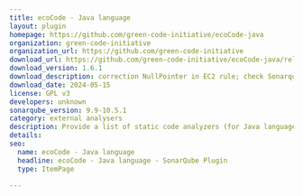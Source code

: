 ```yaml
---
title: ecoCode - Java language
layout: plugin
homepage: https://github.com/green-code-initiative/ecoCode-java
organization: green-code-initiative
organization_url: https://github.com/green-code-initiative
download_url: https://github.com/green-code-initiative/ecoCode-java/releases/download/1.6.1/ecocode-java-plugin-1.6.1.jar
download_version: 1.6.1
download_description: correction NullPointer in EC2 rule; check Sonarqube 10.5.1 compatibility
download_date: 2024-05-15
license: GPL v3
developers: unknown
sonarqube_version: 9.9-10.5.1
category: external analysers
description: Provide a list of static code analyzers (for Java language) to highlight code structures that may have a negative ecological impact&#58; energy and resources over-consumption, "fatware", shortening terminals' lifespan, etc.
details: 
seo:
  name: ecoCode - Java language
  headline: ecoCode - Java language - SonarQube Plugin
  type: ItemPage

---
```


